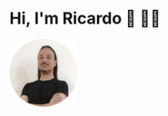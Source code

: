 # Hi, I'm Ricardo 👋 🧑‍💻

<img src="https://raw.githubusercontent.com/rgranvilla/rgranvilla/master/author.png" alt="" />
